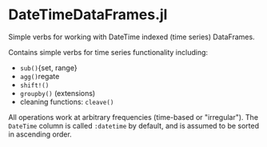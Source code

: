 # DateTimeDataFrames.jl

Simple verbs for working with DateTime indexed (time series) DataFrames.

Contains simple verbs for time series functionality including:
* `sub()`{set, range}
* `agg()`regate
* `shift!()`
* `groupby()` (extensions)
* cleaning functions: `cleave()`

All operations work at arbitrary frequencies (time-based or "irregular").
The `DateTime` column is called `:datetime` by default, and is assumed to be sorted in ascending order.
